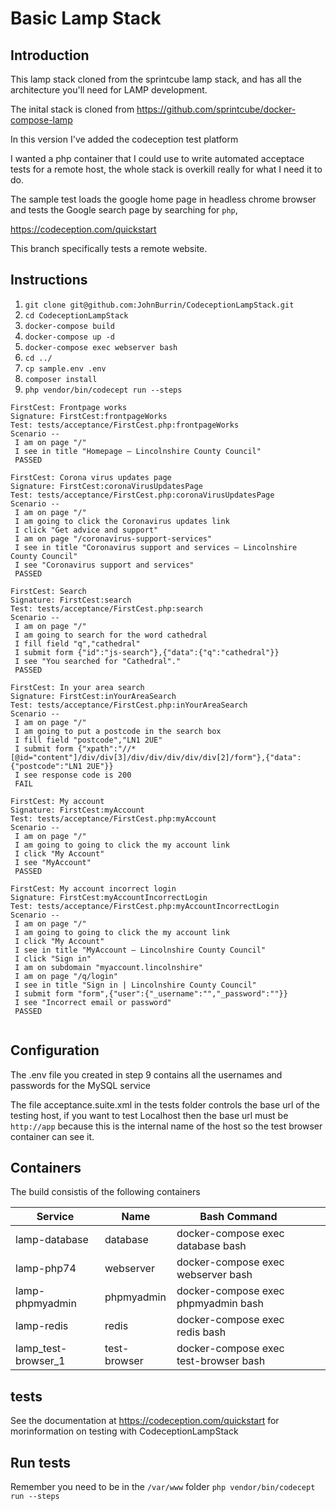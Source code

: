 # Basic Lamp Stack

## Introduction
This lamp stack cloned from the sprintcube lamp stack, and has all the architecture you'll need for LAMP development.

The inital stack is cloned from https://github.com/sprintcube/docker-compose-lamp

In this version I've added the codeception test platform

I wanted a php container that I could use to write automated acceptace tests for a remote host, the whole stack is overkill really for what I need it to do.

The sample test loads the google home page in headless chrome browser and tests the Google search page by searching for `php`,

https://codeception.com/quickstart

This branch specifically tests a remote website.

## Instructions

1. `git clone git@github.com:JohnBurrin/CodeceptionLampStack.git`
2. `cd CodeceptionLampStack`
3. `docker-compose build`
4. `docker-compose up -d`
5. `docker-compose exec webserver bash `
6. `cd ../`
7. `cp sample.env .env`
8. `composer install`
9. `php vendor/bin/codecept run --steps`


```
FirstCest: Frontpage works
Signature: FirstCest:frontpageWorks
Test: tests/acceptance/FirstCest.php:frontpageWorks
Scenario --
 I am on page "/"
 I see in title "Homepage – Lincolnshire County Council"
 PASSED

FirstCest: Corona virus updates page
Signature: FirstCest:coronaVirusUpdatesPage
Test: tests/acceptance/FirstCest.php:coronaVirusUpdatesPage
Scenario --
 I am on page "/"
 I am going to click the Coronavirus updates link
 I click "Get advice and support"
 I am on page "/coronavirus-support-services"
 I see in title "Coronavirus support and services – Lincolnshire County Council"
 I see "Coronavirus support and services"
 PASSED

FirstCest: Search
Signature: FirstCest:search
Test: tests/acceptance/FirstCest.php:search
Scenario --
 I am on page "/"
 I am going to search for the word cathedral
 I fill field "q","cathedral"
 I submit form {"id":"js-search"},{"data":{"q":"cathedral"}}
 I see "You searched for "Cathedral"."
 PASSED

FirstCest: In your area search
Signature: FirstCest:inYourAreaSearch
Test: tests/acceptance/FirstCest.php:inYourAreaSearch
Scenario --
 I am on page "/"
 I am going to put a postcode in the search box
 I fill field "postcode","LN1 2UE"
 I submit form {"xpath":"//*[@id="content"]/div/div[3]/div/div/div/div/div[2]/form"},{"data":{"postcode":"LN1 2UE"}}
 I see response code is 200
 FAIL

FirstCest: My account
Signature: FirstCest:myAccount
Test: tests/acceptance/FirstCest.php:myAccount
Scenario --
 I am on page "/"
 I am going to going to click the my account link
 I click "My Account"
 I see "MyAccount"
 PASSED

FirstCest: My account incorrect login
Signature: FirstCest:myAccountIncorrectLogin
Test: tests/acceptance/FirstCest.php:myAccountIncorrectLogin
Scenario --
 I am on page "/"
 I am going to going to click the my account link
 I click "My Account"
 I see in title "MyAccount – Lincolnshire County Council"
 I click "Sign in"
 I am on subdomain "myaccount.lincolnshire"
 I am on page "/q/login"
 I see in title "Sign in | Lincolnshire County Council"
 I submit form "form",{"user":{"_username":"","_password":""}}
 I see "Incorrect email or password"
 PASSED


```

## Configuration

The .env file you created in step 9 contains all the usernames and passwords for the MySQL service

The file acceptance.suite.xml in the tests folder controls the base url of the testing host, if you want to test Localhost then the base url must be `http://app` because this is the internal name of the host so the test browser container can see it.



## Containers

The build consistis of the following containers

| Service             | Name         | Bash Command                          |   |   |
|---------------------|--------------|---------------------------------------|---|---|
| lamp-database       | database     | docker-compose exec database bash     |   |   |
| lamp-php74          | webserver    | docker-compose exec webserver bash    |   |   |
| lamp-phpmyadmin     | phpmyadmin   | docker-compose exec phpmyadmin bash   |   |   |
| lamp-redis          | redis        | docker-compose exec redis bash        |   |   |
| lamp_test-browser_1 | test-browser | docker-compose exec test-browser bash |   |   |


## tests

See the documentation at https://codeception.com/quickstart for morinformation on testing with CodeceptionLampStack

## Run tests

Remember you need to be in the `/var/www` folder
`php vendor/bin/codecept run --steps`

